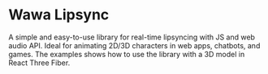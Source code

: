 # Wawa Lipsync

A simple and easy-to-use library for real-time lipsyncing with JS and web audio API. Ideal for animating 2D/3D characters in web apps, chatbots, and games. The examples shows how to use the library with a 3D model in React Three Fiber.
